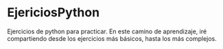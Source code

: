 # EjericiosPython
Ejercicios de python para practicar. 
En este camino de aprendizaje, iré compartiendo desde los ejercicios más básicos, hasta los más complejos.
